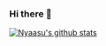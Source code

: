 ### Hi there 👋

[![Nyaasu's github stats](https://github-readme-stats.vercel.app/api?username=Nyaasu66)](https://github.com/anuraghazra/github-readme-stats)
<!--
**Nyaasu66/Nyaasu66** is a ✨ _special_ ✨ repository because its `README.md` (this file) appears on your GitHub profile.

